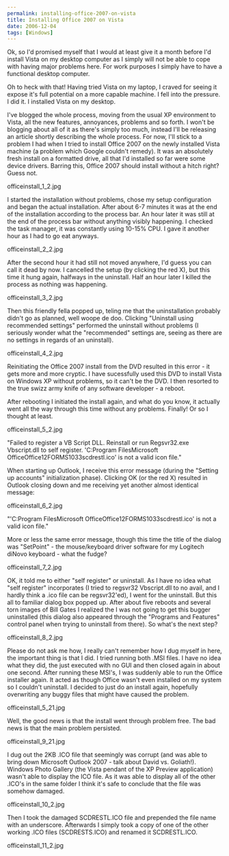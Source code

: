 ```yaml
---
permalink: installing-office-2007-on-vista
title: Installing Office 2007 on Vista
date: 2006-12-04
tags: [Windows]
---
```

Ok, so I'd promised myself that I would at least give it a month before I'd install Vista on my desktop computer as I simply will not be able to cope with having major problems here. For work purposes I simply have to have a functional desktop computer.

<!-- more -->

Oh to heck with that! Having tried Vista on my laptop, I craved for seeing it expose it's full potential on a more capable machine. I fell into the pressure. I did it. I installed Vista on my desktop.

I've blogged the whole process, moving from the usual XP environment to Vista, all the new features, annoyances, problems and so forth. I won't be blogging about all of it as there's simply too much, instead I'll be releasing an article shortly describing the whole process. For now, I'll stick to a problem I had when I tried to install Office 2007 on the newly installed Vista machine (a problem which Google couldn't remedy). It was an absolutely fresh install on a formatted drive, all that I'd installed so far were some device drivers. Barring this, Office 2007 should install without a hitch right? Guess not.

officeinstall_1_2.jpg

I started the installation without problems, chose my setup configuration and began the actual installation. After about 6-7 minutes it was at the end of the installation according to the process bar. An hour later it was still at the end of the process bar without anything visibly happening. I checked the task manager, it was constantly using 10-15% CPU. I gave it another hour as I had to go eat anyways.

officeinstall_2_2.jpg

After the second hour it had still not moved anywhere, I'd guess you can call it dead by now. I cancelled the setup (by clicking the red X), but this time it hung again, halfways in the uninstall. Half an hour later I killed the process as nothing was happening.

officeinstall_3_2.jpg

Then this friendly fella popped up, teling me that the uninstallation probably didn't go as planned, well woope de doo. Clicking "Uninstall using recommended settings" performed the uninstall without problems (I seriously wonder what the "recommended" settings are, seeing as there are no settings in regards of an uninstall).

officeinstall_4_2.jpg

Reinitiating the Office 2007 install from the DVD resulted in this error - it gets more and more cryptic. I have sucessfully used this DVD to install Vista on Windows XP without problems, so it can't be the DVD. I then resorted to the true swizz army knife of any software developer - a reboot.

After rebooting I initiated the install again, and what do you know, it actually went all the way through this time without any problems. Finally! Or so I thought at least.

officeinstall_5_2.jpg

"Failed to register a VB Script DLL. Reinstall or run Regsvr32.exe Vbscript.dll to self register. 'C:Program FilesMicrosoft OfficeOffice12FORMS1033scdrestl.ico' is not a valid icon file."

When starting up Outlook, I receive this error message (during the "Setting up accounts" initialization phase). Clicking OK (or the red X) resulted in Outlook closing down and me receiving yet another almost identical message:

officeinstall_6_2.jpg

"'C:Program FilesMicrosoft OfficeOffice12FORMS1033scdrestl.ico' is not a valid icon file."

More or less the same error message, though this time the title of the dialog was "SetPoint" - the mouse/keyboard driver software for my Logitech diNovo keyboard - what the fudge?

officeinstall_7_2.jpg

OK, it told me to either "self register" or uninstall. As I have no idea what "self register" incorporates (I tried to regsvr32 Vbscript.dll to no avail, and I hardly think a .ico file can be regsvr32'ed), I went for the uninstall. But this all to familiar dialog box popped up. After about five reboots and several torn images of Bill Gates I realized the I was not going to get this bugger uninstalled (this dialog also appeared through the "Programs and Features" control panel when trying to uninstall from there). So what's the next step?

officeinstall_8_2.jpg

Please do not ask me how, I really can't remember how I dug myself in here, the important thing is that I did. I tried running both .MSI files. I have no idea what they did, the just executed with no GUI and then closed again in about one second. After running these MSI's, I was suddenly able to run the Office installer again. It acted as though Office wasn't even installed on my system so I couldn't uninstall. I decided to just do an install again, hopefully overwriting any buggy files that might have caused the problem.

officeinstall_5_21.jpg

Well, the good news is that the install went through problem free. The bad news is that the main problem persisted.

officeinstall_9_21.jpg

I dug out the 2KB .ICO file that seemingly was corrupt (and was able to bring down Microsoft Outlook 2007 - talk about David vs. Goliath!). Windows Photo Gallery (the Vista pendant of the XP Preview application) wasn't able to display the ICO file. As it was able to display all of the other .ICO's in the same folder I think it's safe to conclude that the file was somehow damaged.

officeinstall_10_2.jpg

Then I took the damaged SCDRESTL.ICO file and prepended the file name with an underscore. Afterwards I simply took a copy of one of the other working .ICO files (SCDRESTS.ICO) and renamed it SCDRESTL.ICO.

officeinstall_11_2.jpg

